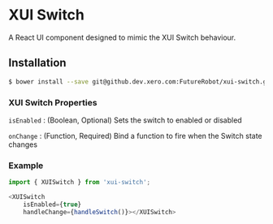 XUI Switch
========

A React UI component designed to mimic the XUI Switch behaviour.

## Installation

```bash
$ bower install --save git@github.dev.xero.com:FutureRobot/xui-switch.git
```

### XUI Switch Properties
`isEnabled` : (Boolean, Optional) Sets the switch to enabled or disabled

`onChange` : (Function, Required) Bind a function to fire when the Switch state changes

### Example
```js
import { XUISwitch } from 'xui-switch';

<XUISwitch
	isEnabled={true}
	handleChange={handleSwitch()}></XUISwitch>
```
